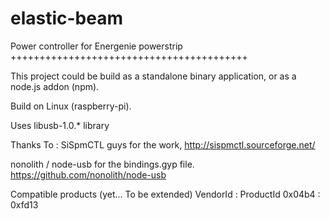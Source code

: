 elastic-beam
============

Power controller for Energenie powerstrip
+++++++++++++++++++++++++++++++++++++++++

This project could be build as a standalone binary application,
or as a node.js addon (npm).

Build on Linux (raspberry-pi).

Uses libusb-1.0.* library


Thanks To :
SiSpmCTL guys for the work,
http://sispmctl.sourceforge.net/

nonolith / node-usb for the bindings.gyp file.
https://github.com/nonolith/node-usb


Compatible products (yet... To be extended)
  VendorId : ProductId
   0x04b4  :  0xfd13


